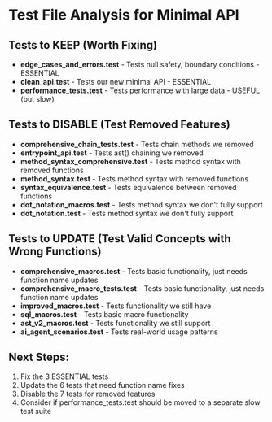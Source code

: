 # Test File Analysis for Minimal API

## Tests to KEEP (Worth Fixing)
- **edge_cases_and_errors.test** - Tests null safety, boundary conditions - ESSENTIAL
- **clean_api.test** - Tests our new minimal API - ESSENTIAL 
- **performance_tests.test** - Tests performance with large data - USEFUL (but slow)

## Tests to DISABLE (Test Removed Features)
- **comprehensive_chain_tests.test** - Tests chain methods we removed
- **entrypoint_api.test** - Tests ast() chaining we removed  
- **method_syntax_comprehensive.test** - Tests method syntax with removed functions
- **method_syntax.test** - Tests method syntax with removed functions
- **syntax_equivalence.test** - Tests equivalence between removed functions
- **dot_notation_macros.test** - Tests method syntax we don't fully support
- **dot_notation.test** - Tests method syntax we don't fully support

## Tests to UPDATE (Test Valid Concepts with Wrong Functions)
- **comprehensive_macros.test** - Tests basic functionality, just needs function name updates
- **comprehensive_macro_tests.test** - Tests basic functionality, just needs function name updates  
- **improved_macros.test** - Tests functionality we still have
- **sql_macros.test** - Tests basic macro functionality
- **ast_v2_macros.test** - Tests functionality we still support
- **ai_agent_scenarios.test** - Tests real-world usage patterns

## Next Steps:
1. Fix the 3 ESSENTIAL tests
2. Update the 6 tests that need function name fixes
3. Disable the 7 tests for removed features  
4. Consider if performance_tests.test should be moved to a separate slow test suite